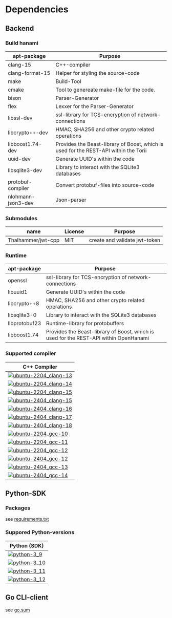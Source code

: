 # Dependencies

## Backend

### Build hanami

| apt-package        | Purpose                                                                              |
| ------------------ | ------------------------------------------------------------------------------------ |
| clang-15           | C++-compiler                                                                         |
| clang-format-15    | Helper for styling the source-code                                                   |
| make               | Build-Tool                                                                           |
| cmake              | Tool to genereate make-file for the code.                                            |
| bison              | Parser-Generator                                                                     |
| flex               | Lexxer for the Parser-Generator                                                      |
| libssl-dev         | ssl-library for TCS-encryption of network-connections                                |
| libcrypto++-dev    | HMAC, SHA256 and other crypto related operations                                     |
| libboost1.74-dev   | Provides the Beast-library of Boost, which is used for the REST-API within the Torii |
| uuid-dev           | Generate UUID's within the code                                                      |
| libsqlite3-dev     | Library to interact with the SQLite3 databases                                       |
| protobuf-compiler  | Convert protobuf-files into source-code                                              |
| nlohmann-json3-dev | Json-parser                                                                          |

### Submodules

| name               | License | Purpose                       |
| ------------------ | ------- | ----------------------------- |
| Thalhammer/jwt-cpp | MIT     | create and validate jwt-token |

### Runtime

| apt-package   | Purpose                                                                           |
| ------------- | --------------------------------------------------------------------------------- |
| openssl       | ssl-library for TCS-encryption of network-connections                             |
| libuuid1      | Generate UUID's within the code                                                   |
| libcrypto++8  | HMAC, SHA256 and other crypto related operations                                  |
| libsqlite3-0  | Library to interact with the SQLite3 databases                                    |
| libprotobuf23 | Runtime-library for protobuffers                                                  |
| libboost1.74  | Provides the Beast-library of Boost, which is used for the REST-API within OpenHanami |

### Supported compiler

| C++ Compiler                                                  |
| ------------------------------------------------------------- |
| [![ubuntu-2204_clang-13][img_ubuntu-2204_clang-13]][Workflow] |
| [![ubuntu-2204_clang-14][img_ubuntu-2204_clang-14]][Workflow] |
| [![ubuntu-2204_clang-15][img_ubuntu-2204_clang-15]][Workflow] |
| [![ubuntu-2404_clang-15][img_ubuntu-2404_clang-15]][Workflow] |
| [![ubuntu-2404_clang-16][img_ubuntu-2404_clang-16]][Workflow] |
| [![ubuntu-2404_clang-17][img_ubuntu-2404_clang-17]][Workflow] |
| [![ubuntu-2404_clang-18][img_ubuntu-2404_clang-18]][Workflow] |
| [![ubuntu-2204_gcc-10][img_ubuntu-2204_gcc-10]][Workflow]     |
| [![ubuntu-2204_gcc-11][img_ubuntu-2204_gcc-11]][Workflow]     |
| [![ubuntu-2204_gcc-12][img_ubuntu-2204_gcc-12]][Workflow]     |
| [![ubuntu-2404_gcc-12][img_ubuntu-2404_gcc-12]][Workflow]     |
| [![ubuntu-2404_gcc-13][img_ubuntu-2404_gcc-13]][Workflow]     |
| [![ubuntu-2404_gcc-14][img_ubuntu-2404_gcc-14]][Workflow]     |

## Python-SDK

### Packages

see
[requirements.txt](https://github.com/kitsudaiki/OpenHanami/blob/develop/src/sdk/python/hanami_sdk/requirements.txt)

### Suppored Python-versions

| Python (SDK)                                |
| ------------------------------------------- |
| [![python-3_9][img_python-3_9]][Workflow]   |
| [![python-3_10][img_python-3_10]][Workflow] |
| [![python-3_11][img_python-3_11]][Workflow] |
| [![python-3_12][img_python-3_12]][Workflow] |

## Go CLI-client

see [go.sum](https://github.com/kitsudaiki/OpenHanami/blob/develop/src/cli/hanamictl/go.sum)

[img_ubuntu-2204_clang-13]:
    https://img.shields.io/endpoint?url=https://raw.githubusercontent.com/kitsudaiki/OpenHanami-badges/develop/compiler_version/ubuntu-2204_clang-13/shields.json&style=flat-square
[img_ubuntu-2204_clang-14]:
    https://img.shields.io/endpoint?url=https://raw.githubusercontent.com/kitsudaiki/OpenHanami-badges/develop/compiler_version/ubuntu-2204_clang-14/shields.json&style=flat-square
[img_ubuntu-2204_clang-15]:
    https://img.shields.io/endpoint?url=https://raw.githubusercontent.com/kitsudaiki/OpenHanami-badges/develop/compiler_version/ubuntu-2204_clang-15/shields.json&style=flat-square
[img_ubuntu-2404_clang-15]:
    https://img.shields.io/endpoint?url=https://raw.githubusercontent.com/kitsudaiki/OpenHanami-badges/develop/compiler_version/ubuntu-2404_clang-15/shields.json&style=flat-square
[img_ubuntu-2404_clang-16]:
    https://img.shields.io/endpoint?url=https://raw.githubusercontent.com/kitsudaiki/OpenHanami-badges/develop/compiler_version/ubuntu-2404_clang-16/shields.json&style=flat-square
[img_ubuntu-2404_clang-17]:
    https://img.shields.io/endpoint?url=https://raw.githubusercontent.com/kitsudaiki/OpenHanami-badges/develop/compiler_version/ubuntu-2404_clang-17/shields.json&style=flat-square
[img_ubuntu-2404_clang-18]:
    https://img.shields.io/endpoint?url=https://raw.githubusercontent.com/kitsudaiki/OpenHanami-badges/develop/compiler_version/ubuntu-2404_clang-18/shields.json&style=flat-square
[img_ubuntu-2204_gcc-10]:
    https://img.shields.io/endpoint?url=https://raw.githubusercontent.com/kitsudaiki/OpenHanami-badges/develop/compiler_version/ubuntu-2204_gcc-10/shields.json&style=flat-square
[img_ubuntu-2204_gcc-11]:
    https://img.shields.io/endpoint?url=https://raw.githubusercontent.com/kitsudaiki/OpenHanami-badges/develop/compiler_version/ubuntu-2204_gcc-11/shields.json&style=flat-square
[img_ubuntu-2204_gcc-12]:
    https://img.shields.io/endpoint?url=https://raw.githubusercontent.com/kitsudaiki/OpenHanami-badges/develop/compiler_version/ubuntu-2204_gcc-12/shields.json&style=flat-square
[img_ubuntu-2404_gcc-12]:
    https://img.shields.io/endpoint?url=https://raw.githubusercontent.com/kitsudaiki/OpenHanami-badges/develop/compiler_version/ubuntu-2404_gcc-12/shields.json&style=flat-square
[img_ubuntu-2404_gcc-13]:
    https://img.shields.io/endpoint?url=https://raw.githubusercontent.com/kitsudaiki/OpenHanami-badges/develop/compiler_version/ubuntu-2404_gcc-13/shields.json&style=flat-square
[img_ubuntu-2404_gcc-14]:
    https://img.shields.io/endpoint?url=https://raw.githubusercontent.com/kitsudaiki/OpenHanami-badges/develop/compiler_version/ubuntu-2404_gcc-14/shields.json&style=flat-square
[img_python-3_9]:
    https://img.shields.io/endpoint?url=https://raw.githubusercontent.com/kitsudaiki/OpenHanami-badges/develop/python_version/python-3_9/shields.json&style=flat-square
[img_python-3_10]:
    https://img.shields.io/endpoint?url=https://raw.githubusercontent.com/kitsudaiki/OpenHanami-badges/develop/python_version/python-3_10/shields.json&style=flat-square
[img_python-3_11]:
    https://img.shields.io/endpoint?url=https://raw.githubusercontent.com/kitsudaiki/OpenHanami-badges/develop/python_version/python-3_11/shields.json&style=flat-square
[img_python-3_12]:
    https://img.shields.io/endpoint?url=https://raw.githubusercontent.com/kitsudaiki/OpenHanami-badges/develop/python_version/python-3_12/shields.json&style=flat-square
[Workflow]: https://github.com/kitsudaiki/OpenHanami/actions/workflows/build_test.yml
